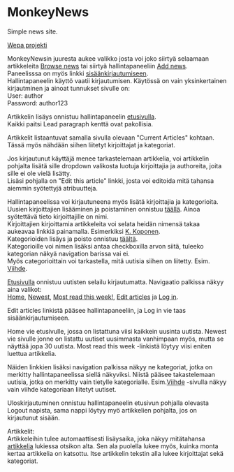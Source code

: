 # MonkeyNews
Simple news site.

[Wepa projekti](http://monkeynews.herokuapp.com/)

MonkeyNewsin juuresta aukee valikko josta voi joko siirtyä selaamaan artikkeleita [Browse news](http://monkeynews.herokuapp.com/home) tai siirtyä hallintapaneeliin [Add news](http://monkeynews.herokuapp.com/articles/).<br />
Paneelisssa on myös linkki [sisäänkirjautumiseen](http://monkeynews.herokuapp.com/login]).<br />
Hallintapaneelin käyttö vaatii kirjautumisen. Käytössä on vain yksinkertainen kirjautminen ja ainoat tunnukset sivulle on:<br />
User: author<br />
Password: author123

Artikkelin lisäys onnistuu hallintapaneelin [etusivulla](http://monkeynews.herokuapp.com/articles/).<br />
Kaikki paitsi Lead paragraph kenttä ovat pakollisia.<br />

Artikkelit listaantuvat samalla sivulla olevaan "Current Articles" kohtaan. Tässä myös nähdään siihen liitetyt kirjoittajat ja kategoriat.<br />

Jos kirjautunut käyttäjä menee tarkastelemaan artikkelia, voi artikkelin pohjalta lisätä sille dropdown valikosta luotuja kirjoittajia ja authoreita, joita sille ei ole vielä lisätty. <br />
Lisäsi pohjalla on "Edit this article" linkki, josta voi editoida mitä tahansa aiemmin syötettyjä atribuutteja.<br />

Hallintapaneelissa voi kirjautuneena myös lisätä kirjoittajia ja kategorioita.<br />
Uusien kirjoittajien lisääminen ja poistaminen onnistuu [täällä](http://monkeynews.herokuapp.com/authors).
Ainoa syötettävä tieto kirjoittajille on nimi. <br />
Kirjoittajien kirjoittamia artikkeleita voi selata heidän nimensä takaa aukeavaa linkkiä painamalla. Esimerkiksi [K. Koponen](http://monkeynews.herokuapp.com/authors/93).<br />
Kategorioiden lisäys ja poisto onnistuu [täältä](http://monkeynews.herokuapp.com/categories).<br />
Kategorioille voi nimen lisäksi antaa checkboxilla arvon siitä, tuleeko kategorian näkyä navigation barissa vai ei.<br />
Myös categorioittain voi tarkastella, mitä uutisia siihen on liitetty. Esim. [Viihde](http://monkeynews.herokuapp.com/categories/106).<br />


[Etusivulla](http://monkeynews.herokuapp.com/home) onnistuu uutisten selailu kirjautumatta. Navigaatio palkissa näkyy aina valikot:<br />
[Home](http://monkeynews.herokuapp.com/home), [Newest](http://monkeynews.herokuapp.com/home/newest), [Most read this week!](http://monkeynews.herokuapp.com/home/mostRead), [Edit articles](http://monkeynews.herokuapp.com/articles) ja [Log in](http://monkeynews.herokuapp.com/login).<br />

Edit articles linkistä pääsee hallintapaneeliin, ja Log in vie taas sisäänkirjautumiseen.<br />

Home vie etusivulle, jossa on listattuna viisi kaikkein uusinta uutista. Newest vie sivulle jonne on listattu uutiset uusimmasta vanhimpaan myös, mutta se näyttää jopa 30 uutista. Most read this week -linkistä löytyy viisi eniten luettua artikkelia.<br />

Näiden linkkien lisäksi navigation palkissa näkyy ne kategoriat, jotka on merkitty hallintapaneelissa siellä näkyviksi. Niistä pääsee takastelemaan uutisia, jotka on merkitty vain tietylle kategorialle. Esim.[Viihde](http://monkeynews.herokuapp.com/home/Viihde) -sivulla
näkyy vain viihde kategoriaan liitetyt uutiset.<br />

Uloskirjautuminen onnistuu hallintapaneelin etusivun pohjalla olevasta Logout napista, sama nappi löytyy myö artikkelien pohjalta, jos on kirjautunut sisään.<br />

Artikkelit:<br />
Artikkeleihin tulee automaattisesti lisäysaika, joka näkyy mitätahansa [artikkelia](http://monkeynews.herokuapp.com/articles/101) lukiessa otsikon alta. Sen ala puolella lukee myös, kuinka monta kertaa artikkelia on katsottu. Itse artikkelin tekstin alla lukee kirjoittajat sekä kategoriat.

